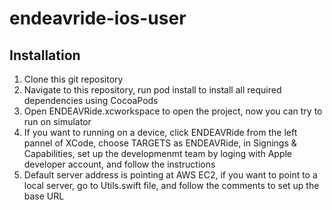 # endeavride-ios-user

## Installation

1. Clone this git repository
2. Navigate to this repository, run pod install to install all required dependencies using CocoaPods
3. Open ENDEAVRide.xcworkspace to open the project, now you can try to run on simulator
4. If you want to running on a device, click ENDEAVRide from the left pannel of XCode, choose TARGETS as ENDEAVRide, in Signings & Capabilities, set up the developmenmt team by loging with Apple developer account, and follow the instructions
5. Default server address is pointing at AWS EC2, if you want to point to a local server, go to Utils.swift file, and follow the comments to set up the base URL
